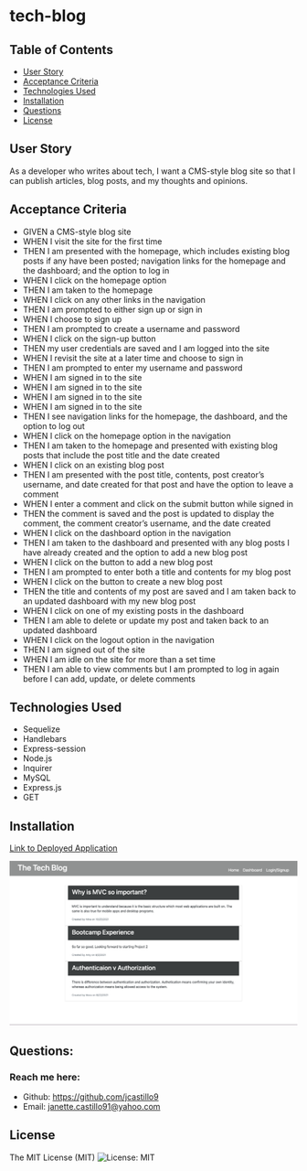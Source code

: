 # tech-blog

## Table of Contents
  * [User Story](#user-story)
  * [Acceptance Criteria](#acceptance-criteria)
  * [Technologies Used](#technologies-used)
  * [Installation](#installation)
  * [Questions](#questions)
  * [License](#license)

## User Story
As a developer who writes about tech, I want a CMS-style blog site so that I can publish articles, blog posts, and my thoughts and opinions.

## Acceptance Criteria
 *  GIVEN a CMS-style blog site
 *  WHEN I visit the site for the first time
 *  THEN I am presented with the homepage, which includes existing blog posts if any have been posted; navigation links for the homepage and the dashboard; and the option to log in
 *  WHEN I click on the homepage option
 *  THEN I am taken to the homepage
 *  WHEN I click on any other links in the navigation
 *  THEN I am prompted to either sign up or sign in
 *  WHEN I choose to sign up
 *  THEN I am prompted to create a username and password
 *  WHEN I click on the sign-up button
 *  THEN my user credentials are saved and I am logged into the site
 *  WHEN I revisit the site at a later time and choose to sign in
 *  THEN I am prompted to enter my username and password
 *  WHEN I am signed in to the site
 *  WHEN I am signed in to the site
 *  WHEN I am signed in to the site
 *  WHEN I am signed in to the site
 *  THEN I see navigation links for the homepage, the dashboard, and the option to log out
 *  WHEN I click on the homepage option in the navigation
 *  THEN I am taken to the homepage and presented with existing blog posts that include the post title and the date created
 *  WHEN I click on an existing blog post
 *  THEN I am presented with the post title, contents, post creator’s username, and date created for that post and have the option to leave a comment
 *  WHEN I enter a comment and click on the submit button while signed in
 *  THEN the comment is saved and the post is updated to display the comment, the comment creator’s username, and the date created
 *  WHEN I click on the dashboard option in the navigation
 *  THEN I am taken to the dashboard and presented with any blog posts I have already created and the option to add a new blog post
 *  WHEN I click on the button to add a new blog post
 *  THEN I am prompted to enter both a title and contents for my blog post
 *  WHEN I click on the button to create a new blog post
 *  THEN the title and contents of my post are saved and I am taken back to an updated dashboard with my new blog post
 *  WHEN I click on one of my existing posts in the dashboard
 *  THEN I am able to delete or update my post and taken back to an updated dashboard
 *  WHEN I click on the logout option in the navigation
 *  THEN I am signed out of the site
 *  WHEN I am idle on the site for more than a set time
 *  THEN I am able to view comments but I am prompted to log in again before I can add, update, or delete comments

## Technologies Used
  * Sequelize
  * Handlebars
  * Express-session
  * Node.js
  * Inquirer
  * MySQL
  * Express.js
  * GET

## Installation
  [Link to Deployed Application](https://jc-tech-blog-2022.herokuapp.com/)

 <img src="assets/images/ScreenShot.png"/>
 
 ## Questions:
 ### Reach me here:

  * Github: <https://github.com/jcastillo9>
  * Email: janette.castillo91@yahoo.com

## License
The MIT License (MIT) ![License: MIT](<https://img.shields.io/badge/License-MIT-yellow.svg>)
